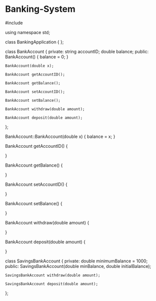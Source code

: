 # Banking-System
#include <iostream>

using namespace std;

class BankingApplication {
};

class BankAccount {
private:
    string accountID;
    double balance;
public:
    BankAccount() {
        balance = 0;
    }

    BankAccount(double x);

    BankAccount getAccountID();

    BankAccount getBalance();

    BankAccount setAccountID();

    BankAccount setBalance();

    BankAccount withdraw(double amount);

    BankAccount deposit(double amount);

};

BankAccount::BankAccount(double x) {
    balance = x;
}

BankAccount getAccountID() {

}

BankAccount getBalance() {

}

BankAccount setAccountID() {

}

BankAccount setBalance() {

}

BankAccount withdraw(double amount) {

}

BankAccount deposit(double amount) {

}

class SavingsBankAccount {
private:
    double minimumBalance = 1000;
public:
    SavingsBankAccount(double minBalance, double initialBalance);

    SavingsBankAccount withdraw(double amount);

    SavingsBankAccount deposit(double amount);
};

